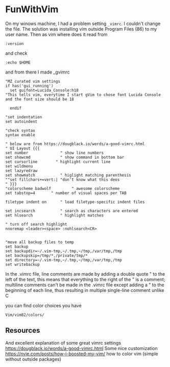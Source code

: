 # FunWithVim

On my winows machine, I had a problem setting ```_vimrc```. I couldn't change the file. The solution was installing vim outside Program Files (86) to my user name. Then as vim where does it read from

```
:version
```

and check
```
:echo $HOME
```

and from there I made _gvimrc 

```
"MZ curated vim settings
if has('gui_running')
  set guifont=Lucida_Console:h18
"This tells vim, everytime I start gVim to chose font Lucida Console and the font size should be 18
  
  endif
  
"set indentation  
set autoindent

"check syntax
syntax enable  

" below are from https://dougblack.io/words/a-good-vimrc.html                                                           
" UI Layout {{{ 
set number              " show line numbers
set showcmd             " show command in bottom bar 
set cursorline        " highlight current line 
set wildmenu                        
set lazyredraw      
set showmatch           " higlight matching parenthesis 
""set fillchars+=vert:| "don't know what this deos                                                                      " }}}                                                                                                                                                                                                                                           "colorscheme badwolf         " awesome colorscheme                                                                                                                                                                                              set tabstop=4       " number of visual spaces per TAB           

filetype indent on      " load filetype-specific indent files

set incsearch           " search as characters are entered
set hlsearch            " highlight matches

" turn off search highlight
nnoremap <leader><space> :nohlsearch<CR>


"move all backup files to temp
set backup
set backupdir=~/.vim-tmp,~/.tmp,~/tmp,/var/tmp,/tmp
set backupskip=/tmp/*,/private/tmp/*
set directory=~/.vim-tmp,~/.tmp,~/tmp,/var/tmp,/tmp
set writebackup

```


In the .vimrc file, line comments are made by adding a double quote " to the left of the text, this means that everything to the right of the " is a comment; multiline comments can't be made in the .vimrc file except adding a " to the beginning of each line, thus resulting in multiple single-line comment unlike C

you can find color choices you have

```
Vim/vim82/colors/
```

## Resources

And excellent explanation of some great vimrc settings https://dougblack.io/words/a-good-vimrc.html
Some nice customization https://nvie.com/posts/how-i-boosted-my-vim/
how to color vim (simple without outside packages)
